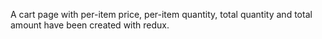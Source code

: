 A cart page with per-item price, per-item quantity, total quantity and total amount have been created with redux.

